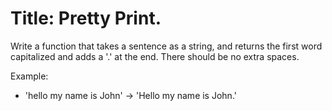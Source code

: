 # Title: Pretty Print. 
Write a function that takes a sentence as a string, and returns the first word capitalized and adds a '.' at the end. There should be no extra spaces. 

Example:
* 'hello my name is John' -> 'Hello my name is John.'